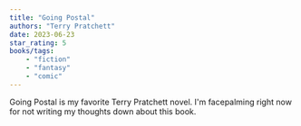 ```yaml
---
title: "Going Postal"
authors: "Terry Pratchett"
date: 2023-06-23
star_rating: 5
books/tags:
    - "fiction"
    - "fantasy"
    - "comic"
---
```

Going Postal is my favorite Terry Pratchett novel. I'm facepalming right now for not writing my thoughts down about this book.

<!--more-->